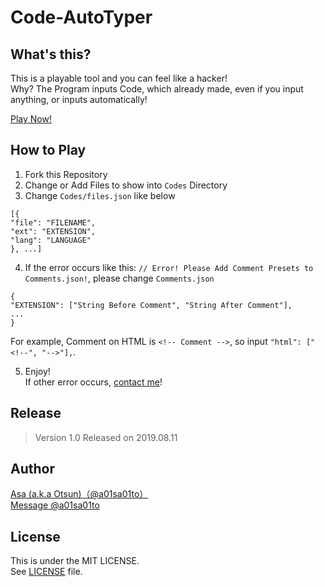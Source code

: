 # Code-AutoTyper

## What's this?

This is a playable tool and you can feel like a hacker!<br>
Why? The Program inputs Code, which already made, even if you input anything, or inputs automatically!

[Play Now!](https://repos.a01sa01to.com/Code-AutoTyper/)

## How to Play

1. Fork this Repository
2. Change or Add Files to show into `Codes` Directory
3. Change `Codes/files.json` like below

  ```files.json:json
  [{
  "file": "FILENAME",
  "ext": "EXTENSION",
  "lang": "LANGUAGE"
  }, ...]
  ```

4. If the error occurs like this: `// Error! Please Add Comment Presets to Comments.json!`, please change `Comments.json`

  ```comments.json:json
  {
  "EXTENSION": ["String Before Comment", "String After Comment"],
  ...
  }
  ```

  For example, Comment on HTML is `<!-- Comment -->`, so input `"html": ["<!--", "-->"],`.

5. Enjoy!<br>
  If other error occurs, [contact me](https://twitter.com/messages/compose?recipient_id=4273512934&ref_src=twsrc%5Etfw)!

## Release

> Version 1.0 Released on 2019.08.11

## Author

[Asa (a.k.a Otsun)（@a01sa01to）](https://twitter.com/a01sa01to)<br>
[Message @a01sa01to](https://twitter.com/messages/compose?recipient_id=4273512934&ref_src=twsrc%5Etfw)

## License

This is under the MIT LICENSE.<br>
See [LICENSE](https://github.com/a01sa01to/Code-AutoTyper/blob/master/LICENSE) file.
